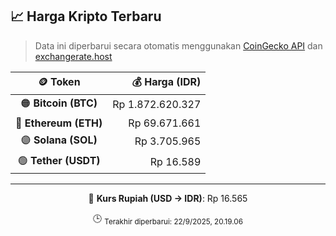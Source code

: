 

<!-- HARGA_KRIPTO -->
## 📈 Harga Kripto Terbaru

> Data ini diperbarui secara otomatis menggunakan [CoinGecko API](https://www.coingecko.com/) dan [exchangerate.host](https://exchangerate.host/)

<div align="center">

| 🪙 Token | 💰 Harga (IDR) |
|:------:|---------------:|
| 🟠 **Bitcoin (BTC)**   | Rp 1.872.620.327 |
| 🔵 **Ethereum (ETH)**  | Rp 69.671.661 |
| 🟣 **Solana (SOL)**    | Rp 3.705.965 |
| 🟢 **Tether (USDT)**   | Rp 16.589 |

---

💱 **Kurs Rupiah (USD → IDR)**: Rp 16.565

🕒 <sub>Terakhir diperbarui: 22/9/2025, 20.19.06</sub>

</div>
<!-- /HARGA_KRIPTO -->